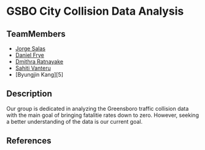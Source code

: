 # GSBO City Collision Data Analysis
## TeamMembers
- [Jorge Salas][1] 
- [Daniel Frye][2]
- [Dmithra Ratnayake][3]
- [Sahiti Vanteru][4]
- [Byungjin Kang][5]

## Description
Our group is dedicated in analyzing the Greensboro traffic collision data
with the main goal of bringing fatalitie rates down to zero. However, seeking 
a better understanding of the data is our current goal.

## References
[1]: https://github.com/SALASJA
[2]: https://github.com/danfrye
[3]: https://github.com/C-001
[4]: https://github.com/Sahithi999
